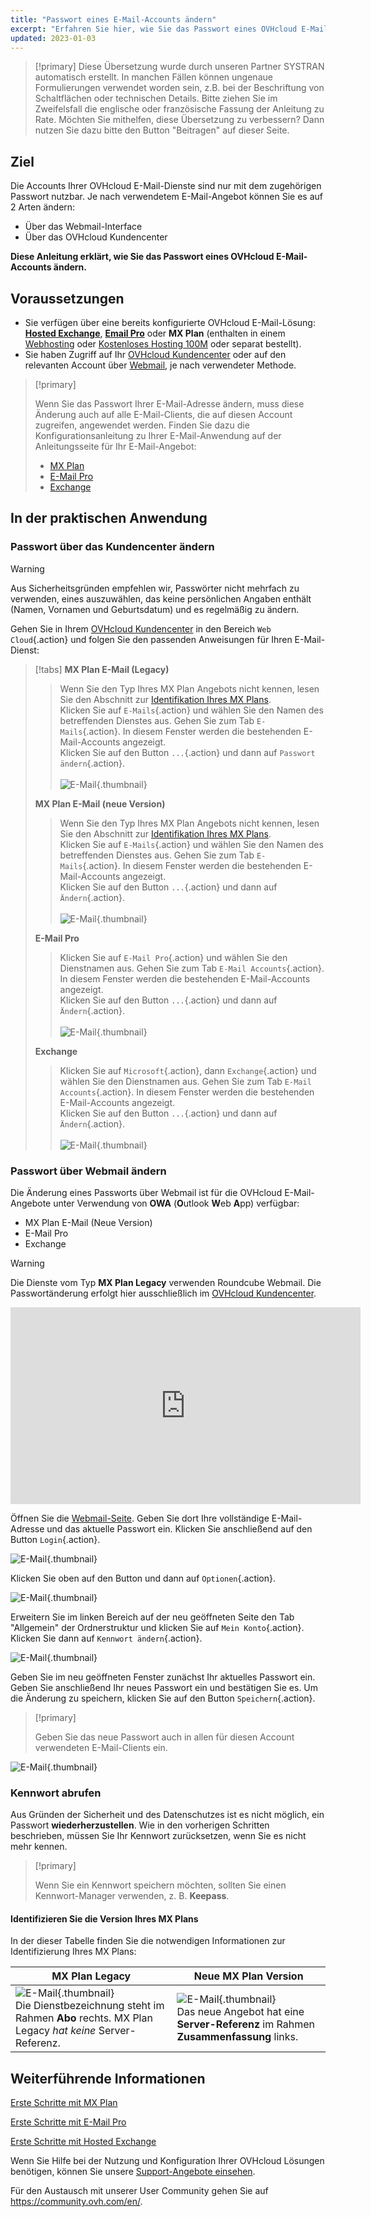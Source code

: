 ```yaml
---
title: "Passwort eines E-Mail-Accounts ändern"
excerpt: "Erfahren Sie hier, wie Sie das Passwort eines OVHcloud E-Mail-Accounts ändern"
updated: 2023-01-03
---
```


> [!primary]
> Diese Übersetzung wurde durch unseren Partner SYSTRAN automatisch erstellt. In manchen Fällen können ungenaue Formulierungen verwendet worden sein, z.B. bei der Beschriftung von Schaltflächen oder technischen Details. Bitte ziehen Sie im Zweifelsfall die englische oder französische Fassung der Anleitung zu Rate. Möchten Sie mithelfen, diese Übersetzung zu verbessern? Dann nutzen Sie dazu bitte den Button "Beitragen" auf dieser Seite.
>

## Ziel

Die Accounts Ihrer OVHcloud E-Mail-Dienste sind nur mit dem zugehörigen Passwort nutzbar. Je nach verwendetem E-Mail-Angebot können Sie es auf 2 Arten ändern:

- Über das Webmail-Interface
- Über das OVHcloud Kundencenter

**Diese Anleitung erklärt, wie Sie das Passwort eines OVHcloud E-Mail-Accounts ändern.**

## Voraussetzungen

- Sie verfügen über eine bereits konfigurierte OVHcloud E-Mail-Lösung: [**Hosted Exchange**](https://www.ovhcloud.com/de/emails/hosted-exchange/), [**Email Pro**](https://www.ovhcloud.com/de/emails/email-pro/) oder **MX Plan** (enthalten in einem [Webhosting](https://www.ovhcloud.com/de/web-hosting/) oder [Kostenloses Hosting 100M](https://www.ovhcloud.com/de/domains/free-web-hosting/) oder separat bestellt).
- Sie haben Zugriff auf Ihr [OVHcloud Kundencenter](https://www.ovh.com/auth/?action=gotomanager&from=https://www.ovh.de/&ovhSubsidiary=de) oder auf den relevanten Account über [Webmail](https://www.ovhcloud.com/de/mail/), je nach verwendeter Methode.

> [!primary]
>
> Wenn Sie das Passwort Ihrer E-Mail-Adresse ändern, muss diese Änderung auch auf alle E-Mail-Clients, die auf diesen Account zugreifen, angewendet werden. Finden Sie dazu die Konfigurationsanleitung zu Ihrer E-Mail-Anwendung auf der Anleitungsseite für Ihr E-Mail-Angebot:
>
> - [MX Plan](/products/web-cloud-email-collaborative-solutions-mx-plan)
> - [E-Mail Pro](/products/web-cloud-email-collaborative-solutions-email-pro)
> - [Exchange](/products/web-cloud-email-collaborative-solutions-microsoft-exchange)
>

## In der praktischen Anwendung

### Passwort über das Kundencenter ändern <a name="controlpanel"></a>

> [!warning]
> Aus Sicherheitsgründen empfehlen wir, Passwörter nicht mehrfach zu verwenden, eines auszuwählen, das keine persönlichen Angaben enthält (Namen, Vornamen und Geburtsdatum) und es regelmäßig zu ändern.

Gehen Sie in Ihrem [OVHcloud Kundencenter](https://www.ovh.com/auth/?action=gotomanager&from=https://www.ovh.de/&ovhSubsidiary=de) in den Bereich `Web Cloud`{.action} und folgen Sie den passenden Anweisungen für Ihren E-Mail-Dienst:

> [!tabs]
> **MX Plan E-Mail (Legacy)**
>>
>> Wenn Sie den Typ Ihres MX Plan Angebots nicht kennen, lesen Sie den Abschnitt zur [Identifikation Ihres MX Plans](#whichmxplan).<br>
>> Klicken Sie auf `E-Mails`{.action} und wählen Sie den Namen des betreffenden Dienstes aus. Gehen Sie zum Tab `E-Mails`{.action}. In diesem Fenster werden die bestehenden E-Mail-Accounts angezeigt. <br>
>> Klicken Sie auf den Button `...`{.action} und dann auf `Passwort ändern`{.action}.<br><br>
>>![E-Mail](images/email-password-mxplan-legacy01.png){.thumbnail}<br>
>>
> **MX Plan E-Mail (neue Version)**
>>
>> Wenn Sie den Typ Ihres MX Plan Angebots nicht kennen, lesen Sie den Abschnitt zur [Identifikation Ihres MX Plans](#whichmxplan).<br>
>> Klicken Sie auf `E-Mails`{.action} und wählen Sie den Namen des betreffenden Dienstes aus. Gehen Sie zum Tab `E-Mails`{.action}. In diesem Fenster werden die bestehenden E-Mail-Accounts angezeigt. <br>
>> Klicken Sie auf den Button `...`{.action} und dann auf `Ändern`{.action}.<br><br>
>>![E-Mail](images/email-password-mxplan-new01.png){.thumbnail}<br>
>>
> **E-Mail Pro**
>>
>> Klicken Sie auf `E-Mail Pro`{.action} und wählen Sie den Dienstnamen aus. Gehen Sie zum Tab `E-Mail Accounts`{.action}. In diesem Fenster werden die bestehenden E-Mail-Accounts angezeigt.<br>
>> Klicken Sie auf den Button `...`{.action} und dann auf `Ändern`{.action}.<br><br>
>>![E-Mail](images/email-password-emailpro01.png){.thumbnail}<br>
>>
> **Exchange**
>>
>> Klicken Sie auf `Microsoft`{.action}, dann `Exchange`{.action} und wählen Sie den Dienstnamen aus. Gehen Sie zum Tab `E-Mail Accounts`{.action}. In diesem Fenster werden die bestehenden E-Mail-Accounts angezeigt.<br>
>> Klicken Sie auf den Button `...`{.action} und dann auf `Ändern`{.action}.<br><br>
>>![E-Mail](images/email-password-exchange01.png){.thumbnail}<br>
>>

### Passwort über Webmail ändern

Die Änderung eines Passworts über Webmail ist für die OVHcloud E-Mail-Angebote unter Verwendung von **OWA** (**O**utlook **W**eb **A**pp) verfügbar:

- MX Plan E-Mail (Neue Version)
- E-Mail Pro
- Exchange

> [!warning]
>
> Die Dienste vom Typ **MX Plan Legacy** verwenden Roundcube Webmail. Die Passwortänderung erfolgt hier ausschließlich im [OVHcloud Kundencenter](#controlpanel).
>

<iframe width="560" height="315" src="https://www.youtube-nocookie.com/embed/msmUN7cLSNI" title="YouTube Video Player" frameborder="0" allow="accelerometer; autoplay; clipboard-write; encrypted-media; gyroscope; picture-in-picture" allowfullscreen></iframe>

Öffnen Sie die [Webmail-Seite](https://www.ovhcloud.com/de/mail/). Geben Sie dort Ihre vollständige E-Mail-Adresse und das aktuelle Passwort ein. Klicken Sie anschließend auf den Button `Login`{.action}.

![E-Mail](images/mxplan-password-new-step2.png){.thumbnail}

Klicken Sie oben auf den Button <i class="icons-gear-concept icons-masterbrand-blue"></i> und dann auf `Optionen`{.action}.

![E-Mail](images/mxplan-password-new-step3.png){.thumbnail}

Erweitern Sie im linken Bereich auf der neu geöffneten Seite den Tab "Allgemein" der Ordnerstruktur und klicken Sie auf `Mein Konto`{.action}. Klicken Sie dann auf `Kennwort ändern`{.action}.

![E-Mail](images/mxplan-password-new-step4.png){.thumbnail}

Geben Sie im neu geöffneten Fenster zunächst Ihr aktuelles Passwort ein. Geben Sie anschließend Ihr neues Passwort ein und bestätigen Sie es. Um die Änderung zu speichern, klicken Sie auf den Button `Speichern`{.action}.

> [!primary]
>
> Geben Sie das neue Passwort auch in allen für diesen Account verwendeten E-Mail-Clients ein.
>

![E-Mail](images/mxplan-password-new-step5.png){.thumbnail}

### Kennwort abrufen

Aus Gründen der Sicherheit und des Datenschutzes ist es nicht möglich, ein Passwort **wiederherzustellen**. Wie in den vorherigen Schritten beschrieben, müssen Sie Ihr Kennwort zurücksetzen, wenn Sie es nicht mehr kennen.

> [!primary]
>
> Wenn Sie ein Kennwort speichern möchten, sollten Sie einen Kennwort-Manager verwenden, z. B. **Keepass**.

#### Identifizieren Sie die Version Ihres MX Plans <a name="whichmxplan"></a>

In der dieser Tabelle finden Sie die notwendigen Informationen zur Identifizierung Ihres MX Plans:

|MX Plan Legacy|Neue MX Plan Version|
|---|---|
|![E-Mail](images/mxplan-starter-legacy-step1.png){.thumbnail}<br> Die Dienstbezeichnung steht im Rahmen **Abo** rechts. MX Plan Legacy *hat keine* Server-Referenz.|![E-Mail](images/mxplan-starter-new-step1.png){.thumbnail}<br>Das neue Angebot hat eine **Server-Referenz** im Rahmen **Zusammenfassung** links.|

## Weiterführende Informationen

[Erste Schritte mit MX Plan](/pages/web_cloud/email_and_collaborative_solutions/mx_plan/email_generalities)

[Erste Schritte mit E-Mail Pro](/pages/web_cloud/email_and_collaborative_solutions/email_pro/first_config)

[Erste Schritte mit Hosted Exchange](/pages/web_cloud/email_and_collaborative_solutions/microsoft_exchange/exchange_starting_hosted)

Wenn Sie Hilfe bei der Nutzung und Konfiguration Ihrer OVHcloud Lösungen benötigen, können Sie unsere [Support-Angebote einsehen](https://www.ovhcloud.com/de/support-levels/).

Für den Austausch mit unserer User Community gehen Sie auf <https://community.ovh.com/en/>.
